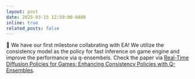```yaml
---
layout: post
date: 2025-03-15 12:59:00-0400
inline: true
related_posts: false
---
```

🎉 We have our first milestone collabrating with EA! We utilize the consistency model as the policy for fast inference on game engine and improve the performance via q-ensembels. Check the paper via [Real-Time Diffusion Policies for Games: Enhancing Consistency Policies with Q-Ensembles](https://arxiv.org/abs/2503.16978).